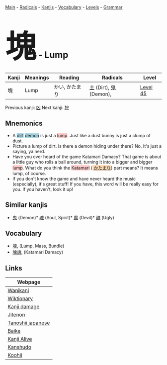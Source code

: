 <style> bigfont {font-size: 100px}</style>
[Main](../index.md) -
[Radicals](../radicals.md) -
[Kanjis](../kanjis.md) -
[Vocabulary](../vocabulary.md) -
[Levels](../levels.md) -
[Grammar](../grammar.md)
# <bigfont> 塊</bigfont> - Lump 

| Kanji | Meanings | Reading | Radicals | Level |
| --- | --- | --- | --- | --- |
| 塊 | Lump | かい, かたまり | [土](../radicals/土.md) (Dirt), [鬼](../radicals/鬼.md) (Demon),  | [Level 45](../levels/wk_level45.md) |

Previous kanji: [凶](凶.md) Next kanji: [狩](狩.md) 

## Mnemonics
 * A <span style="background-color:#ADD8E6"> dirt</span> <span style="background-color:#ADD8E6"> demon</span> is just a <span style="background-color:#ffcccb"> lump</span>. Just like a dust bunny is just a clump of dust.
* Picture a lump of dirt. Is there a demon hiding under there? No. It's just a saying, ya nerd.
* Have you ever heard of the game Katamari Damacy? That game is about a little guy who rolls a ball around, turning it into a bigger and bigger <span style="background-color:#ffcccb"> lump</span>. What do you think the <span style="background-color:#ffcccb"> Katamari</span> (<span style="background-color:#fed8b1"> [かたまり](https://jisho.org/search/かたまり)</span>) part means? It means lump, of course.
* If you don't know the game and have never heard the music (especially), it's great stuff! If you have, this word will be really easy for you. If you haven't, look it up!


## Similar kanjis
 * [鬼](鬼.md) (Demon)* [魂](魂.md) (Soul, Spirit)* [魔](魔.md) (Devil)* [醜](醜.md) (Ugly)


## Vocabulary
 * [塊](../vocabulary/塊.md), (Lump, Mass, Bundle)
* [塊魂](../vocabulary/塊.md), (Katamari Damacy)



## Links 

| Webpage |
| --- |
| [Wanikani          ](https://www.wanikani.com/kanji/塊) |
| [Wiktionary        ](https://en.wiktionary.org/wiki/塊) |
| [Kanji damage      ](http://www.kanjidamage.com/kanji/search?utf8=✓&q=塊) |
| [Jitenon           ](https://jitenon.com/kanji/塊) |
| [Tanoshii japanese ](https://www.tanoshiijapanese.com/dictionary/kanji.cfm?k=塊) |
| [Baike             ](https://baike.baidu.com/item/塊) |
| [Kanji Alive       ](https://app.kanjialive.com/塊) |
| [Kanshudo          ](https://www.kanshudo.com/searchmn?q=塊) |
| [Koohii            ](https://kanji.koohii.com/study/kanji/塊) |
